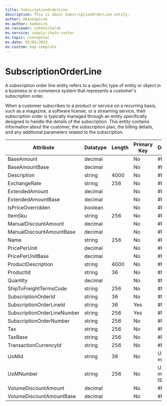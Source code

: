 ```yaml
---
title: SubscriptionOrderLine
description: This is about SubscriptionOrderLine entity.
author: mkannapiran
ms.author: kamanick
ms.reviewer: johnmichalak
ms.service: supply-chain-center
ms.topic: conceptual
ms.date: 05/05/2023
ms.custom: bap-template
---
```


# **SubscriptionOrderLine**

A subscription order line entity refers to a specific type of entity or object in a business or e-commerce system that represents a customer's subscription order.

When a customer subscribes to a product or service on a recurring basis, such as a magazine, a software license, or a streaming service, their subscription order is typically managed through an entity specifically designed to handle the details of the subscription. This entity contains information about the customer, the subscription plan, the billing details, and any additional parameters related to the subscription.


|	Attribute	|	Datatype	|	Length	|	Primary Key	|	Description	|
|---------------|--------|------|----------|-----------|
|	BaseAmount	|	decimal	|		|	No	|	#N/A	|
|	BaseAmountBase	|	decimal	|		|	No	|	#N/A	|
|	Description	|	string	|	4000	|	No	|	#N/A	|
|	ExchangeRate	|	string	|	256	|	No	|	#N/A	|
|	ExtendedAmount	|	decimal	|		|	No	|	#N/A	|
|	ExtendedAmountBase	|	decimal	|		|	No	|	#N/A	|
|	IsPriceOverridden	|	boolean	|		|	No	|	#N/A	|
|	ItemSku	|	string	|	256	|	No	|	#N/A	|
|	ManualDiscountAmount	|	decimal	|		|	No	|	#N/A	|
|	ManualDiscountAmountBase	|	decimal	|		|	No	|	#N/A	|
|	Name	|	string	|	256	|	No	|	#N/A	|
|	PricePerUnit	|	decimal	|		|	No	|	#N/A	|
|	PricePerUnitBase	|	decimal	|		|	No	|	#N/A	|
|	ProductDescription	|	string	|	4000	|	No	|	#N/A	|
|	ProductId	|	string	|	36	|	No	|	#N/A	|
|	Quantity	|	decimal	|		|	No	|	#N/A	|
|	ShipToFreightTermsCode	|	string	|	256	|	No	|	#N/A	|
|	SubscriptionOrderId	|	string	|	36	|	No	|	#N/A	|
|	SubscriptionOrderLineId	|	string	|	36	|	Yes	|	#N/A	|
|	SubscriptionOrderLineNumber	|	string	|	256	|	Yes	|	#N/A	|
|	SubscriptionOrderNumber	|	string	|	256	|	No	|	#N/A	|
|	Tax	|	string	|	256	|	No	|	#N/A	|
|	TaxBase	|	string	|	256	|	No	|	#N/A	|
|	TransactionCurrencyId	|	string	|	256	|	No	|	#N/A	|
|	UoMId	|	string	|	36	|	No	|	Unit of measure Id	|
|	UoMNumber	|	string	|	256	|	No	|	Unit of measure ISO code	|
|	VolumeDiscountAmount	|	decimal	|		|	No	|	#N/A	|
|	VolumeDiscountAmountBase	|	decimal	|		|	No	|	#N/A	|
